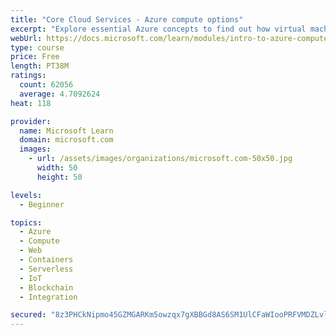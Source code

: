 ```yaml
---
title: "Core Cloud Services - Azure compute options"
excerpt: "Explore essential Azure concepts to find out how virtual machines, containers, and apps combined with serverless computing services can fortify your business."
webUrl: https://docs.microsoft.com/learn/modules/intro-to-azure-compute/
type: course
price: Free
length: PT38M
ratings:
  count: 62056
  average: 4.7092624
heat: 118

provider:
  name: Microsoft Learn
  domain: microsoft.com
  images:
    - url: /assets/images/organizations/microsoft.com-50x50.jpg
      width: 50
      height: 50

levels:
  - Beginner

topics:
  - Azure
  - Compute
  - Web
  - Containers
  - Serverless
  - IoT
  - Blockchain
  - Integration

secured: "8z3PHCkNipmo45GZMGARKm5owzqx7gXBBGd8AS6SM1UlCFaWIooPRFVMDZLvlXskZF41Bb7ZBujCJURV9f8LUi1rvd98JDUGin//mMjm3IwzFtx7Pl73rB3lX9NDtp1dwO2uQPFyH7HN2w3Md8ANNJVzWWSUdyY0Cu3+nrI6fAVh+eAcYrVL2a7Z3UcKoVbuHPuvq+RUp8Rb7U0xq9jW6kjPsEkhxuzeXXVphv+eXIY3Dv4HcIondz1agL6jpGONluB3CTEyvxiIUcL14czZqOrv1JiHEPOmt4z+WsXetqrDaxfzdIaCtfW7LEKc8Zga+/hVbdFiXlJK6R9cWbA5grs4h//yyGO6Fz5vHVpkY6DQlUgIcmLYJjqwWdZDIC1YoeZnwmq5hmgVtQ3tsF0QnqrhLOQ1VX6g7T8hOHvmSTAsMHKDeBoyYR1BYP5cG1ax;+X/ILZDwvmQmov1GJzV/qg=="
---
```


